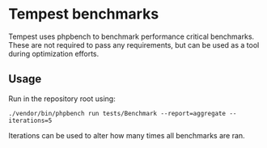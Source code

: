 # Tempest benchmarks

Tempest uses phpbench to benchmark performance critical benchmarks. These are not required to pass any requirements, but
can be used as a tool during optimization efforts.

## Usage

Run in the repository root using:

```shell
./vendor/bin/phpbench run tests/Benchmark --report=aggregate --iterations=5
```

Iterations can be used to alter how many times all benchmarks are ran.
